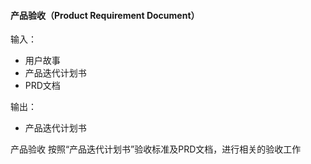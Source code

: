 #### 产品验收（Product Requirement Document）

输入：
* 用户故事
* 产品迭代计划书
* PRD文档

输出：
* 产品迭代计划书


产品验收
按照“产品迭代计划书”验收标准及PRD文档，进行相关的验收工作


